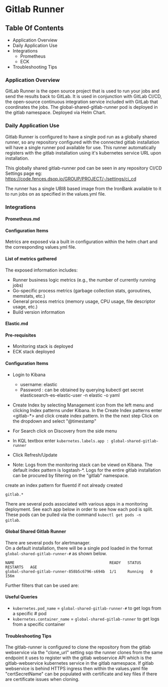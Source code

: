 # Gitlab Runner

## Table Of Contents

- Application Overview
- Daily Application Use
- Integrations
    - Prometheus
    - ECK
- Troubleshooting Tips

### Application Overview

GitLab Runner is the open source project that is used to run your jobs and send the results back to GitLab. It is used in conjunction with GitLab CI/CD, the open-source continuous integration service included with GitLab that coordinates the jobs.
The global-shared-gitlab-runner pod is deployed in the gitlab namespace.
Deployed via Helm Chart.

### Daily Application Use

Gitlab Runner is configured to have a single pod run as a globally shared runner, so any repository configured with the connected gitlab installation will have a single runner pod available for use. This runner automatically registers with the gitlab installation using it's kubernetes service URL upon installation.

This globally shared gitlab-runner pod can be seen in any repository CI/CD Settings page eg:
https://code.fences.dsop.io/GROUP/PROJECT/-/settings/ci_cd

The runner has a single UBI8 based image from the IronBank available to it to run jobs on as specified in the values.yml file.

### Integrations

#### Prometheus.md

#### Configuration Items

Metrics are exposed via a built in configuration within the helm chart and the corresponding values.yml file.

#### List of metrics gathered

The exposed information includes:
  - Runner business logic metrics (e.g., the number of currently running jobs)
  - Go-specific process metrics (garbage collection stats, goroutines, memstats, etc.)
  - General process metrics (memory usage, CPU usage, file descriptor usage, etc.)
  - Build version information 

#### Elastic.md

#### Pre-requisites
- Monitoring stack is deployed
- ECK stack deployed

#### Configuration Items

- Login to Kibana
  - username: elastic
  - Password : can be obtained by querying kubectl get secret elasticsearch-es-elastic-user -n elastic -o yaml
- Create Index by  selecting Management icon from the left menu and  clicking Index patterns under Kibana.  In the Create Index patterns enter <gitlab-*> and click create index pattern.  In the the next step Click on the dropdown and select "@timestamp"

- For Search click on Discovery from the side menu

- In KQL textbox enter `kubernetes.labels.app : global-shared-gitlab-runner`

- Click Refresh/Update

- Note: Logs from the monitoring stack can be viewd on Kibana. The default index pattern is logstash-*. Logs for the entire gitlab installation can be procured by filtering on the "gitlab" namespace.

create an index pattern for fluentd if not already created
```
gitlab.*
```

There are several pods associated with various apps in a monitoring deployment.
See each app below in order to see how each pod is split.
These pods can be pulled via the command <code>kubectl get pods -n gitlab</code>.

#### Global Shared Gitlab Runner
There are several pods for alertmanager.   
On a default installation, there will be a single pod loaded in the format <code>global-shared-gitlab-runner-#</code> as shown below.
```
NAME                                          READY   STATUS    RESTARTS   AGE
global-shared-gitlab-runner-858b5c6796-s694b  1/1     Running   0          156m
```
Further filters that can be used are:

#### Useful Queries

- `kubernetes.pod_name`   = `global-shared-gitlab-runner-#` to get logs from a specific # pod
- `kubernetes.container_name` = `global-shared-gitlab-runner` to get logs from a specific container

#### Troubleshooting Tips

The gitlab-runner is configured to clone the repository from the gitlab webservice via the "clone_url" setting sqo the runner clones from the same endpoint it uses to register with the gitlab webservice API which is the gitlab-webservice kubernetes service in the gitlab namespace.
If gitlab webservice is behind HTTPS ingress then within the values.yaml file "certSecretName" can be populated with certificate and key files if there are certificate issues when cloning.
